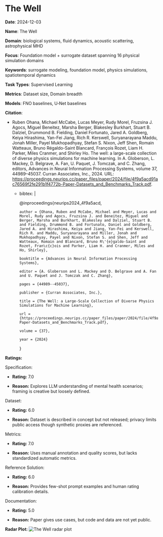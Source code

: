 # The Well


**Date**: 2024-12-03


**Name**: The Well


**Domain**: biological systems, fluid dynamics, acoustic scattering, astrophysical MHD


**Focus**: Foundation model + surrogate dataset spanning 16 physical simulation domains


**Keywords**: surrogate modeling, foundation model, physics simulations, spatiotemporal dynamics


**Task Types**: Supervised Learning


**Metrics**: Dataset size, Domain breadth


**Models**: FNO baselines, U‑Net baselines


**Citation**:


- Ruben Ohana, Michael McCabe, Lucas Meyer, Rudy Morel, Fruzsina J. Agocs, Miguel Beneitez, Marsha Berger, Blakesley Burkhart, Stuart B. Dalziel, Drummond B. Fielding, Daniel Fortunato, Jared A. Goldberg, Keiya Hirashima, Yan-Fei Jiang, Rich R. Kerswell, Suryanarayana Maddu, Jonah Miller, Payel Mukhopadhyay, Stefan S. Nixon, Jeff Shen, Romain Watteaux, Bruno Régaldo-Saint Blancard, François Rozet, Liam H. Parker, Miles Cranmer, and Shirley Ho. The well: a large-scale collection of diverse physics simulations for machine learning. In A. Globerson, L. Mackey, D. Belgrave, A. Fan, U. Paquet, J. Tomczak, and C. Zhang, editors, Advances in Neural Information Processing Systems, volume 37, 44989–45037. Curran Associates, Inc., 2024. URL: https://proceedings.neurips.cc/paper_files/paper/2024/file/4f9a5acd91ac76569f2fe291b1f4772b-Paper-Datasets_and_Benchmarks_Track.pdf.

  - bibtex: |

      @inproceedings{neurips2024_4f9a5acd,

        author = {Ohana, Ruben and McCabe, Michael and Meyer, Lucas and Morel, Rudy and Agocs, Fruzsina J. and Beneitez, Miguel and Berger, Marsha and Burkhart, Blakesley and Dalziel, Stuart B. and Fielding, Drummond B. and Fortunato, Daniel and Goldberg, Jared A. and Hirashima, Keiya and Jiang, Yan-Fei and Kerswell, Rich R. and Maddu, Suryanarayana and Miller, Jonah and Mukhopadhyay, Payel and Nixon, Stefan S. and Shen, Jeff and Watteaux, Romain and Blancard, Bruno R\'{e}galdo-Saint and Rozet, Fran\c{c}ois and Parker, Liam H. and Cranmer, Miles and Ho, Shirley},

        booktitle = {Advances in Neural Information Processing Systems},

        editor = {A. Globerson and L. Mackey and D. Belgrave and A. Fan and U. Paquet and J. Tomczak and C. Zhang},

        pages = {44989--45037},

        publisher = {Curran Associates, Inc.},

        title = {The Well: a Large-Scale Collection of Diverse Physics Simulations for Machine Learning},

        url = {https://proceedings.neurips.cc/paper_files/paper/2024/file/4f9a5acd91ac76569f2fe291b1f4772b-Paper-Datasets_and_Benchmarks_Track.pdf},

        volume = {37},

        year = {2024}

      }



**Ratings:**


Specification:


  - **Rating:** 7.0


  - **Reason:** Explores LLM understanding of mental health scenarios; framing is creative but loosely defined.


Dataset:


  - **Rating:** 6.0


  - **Reason:** Dataset is described in concept but not released; privacy limits public access though synthetic proxies are referenced.


Metrics:


  - **Rating:** 7.0


  - **Reason:** Uses manual annotation and quality scores, but lacks standardized automatic metrics.


Reference Solution:


  - **Rating:** 6.0


  - **Reason:** Provides few-shot prompt examples and human rating calibration details.


Documentation:


  - **Rating:** 5.0


  - **Reason:** Paper gives use cases, but code and data are not yet public.


**Radar Plot:**
 ![The Well radar plot](../../tex/images/the_well_radar.png)